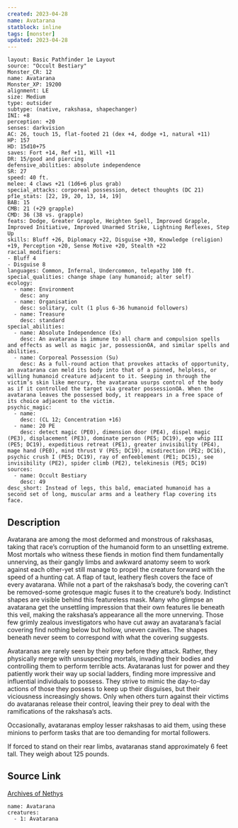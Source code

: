 ```yaml
---
created: 2023-04-28
name: Avatarana
statblock: inline
tags: [monster]
updated: 2023-04-28
---
```

```statblock
layout: Basic Pathfinder 1e Layout
source: "Occult Bestiary"
Monster_CR: 12
name: Avatarana
Monster_XP: 19200
alignment: LE
size: Medium
type: outsider
subtype: (native, rakshasa, shapechanger)
INI: +8
perception: +20
senses: darkvision
AC: 26, touch 15, flat-footed 21 (dex +4, dodge +1, natural +11)
HP: 157
HD: 15d10+75
saves: Fort +14, Ref +11, Will +11
DR: 15/good and piercing
defensive_abilities: absolute independence
SR: 27
speed: 40 ft.
melee: 4 claws +21 (1d6+6 plus grab)
special_attacks: corporeal possession, detect thoughts (DC 21)
pf1e_stats: [22, 19, 20, 13, 14, 19]
BAB: 15
CMB: 21 (+29 grapple)
CMD: 36 (38 vs. grapple)
feats: Dodge, Greater Grapple, Heighten Spell, Improved Grapple, Improved Initiative, Improved Unarmed Strike, Lightning Reflexes, Step Up
skills: Bluff +26, Diplomacy +22, Disguise +30, Knowledge (religion) +19, Perception +20, Sense Motive +20, Stealth +22
racial_modifiers:
- Bluff 4
- Disguise 8
languages: Common, Infernal, Undercommon, telepathy 100 ft.
special_qualities: change shape (any humanoid; alter self)
ecology:
  - name: Environment
    desc: any
  - name: Organisation
    desc: solitary, cult (1 plus 6-36 humanoid followers)
  - name: Treasure
    desc: standard
special_abilities:
  - name: Absolute Independence (Ex)
    desc: An avatarana is immune to all charm and compulsion spells and effects as well as magic jar, possessionOA, and similar spells and abilities.
  - name: Corporeal Possession (Su)
    desc: As a full-round action that provokes attacks of opportunity, an avatarana can meld its body into that of a pinned, helpless, or willing humanoid creature adjacent to it. Seeping in through the victim’s skin like mercury, the avatarana usurps control of the body as if it controlled the target via greater possessionOA. When the avatarana leaves the possessed body, it reappears in a free space of its choice adjacent to the victim.
psychic_magic:
  - name:
    desc: (CL 12; Concentration +16)
  - name: 20 PE
    desc: detect magic (PE0), dimension door (PE4), dispel magic (PE3), displacement (PE3), dominate person (PE5; DC19), ego whip III (PE5; DC19), expeditious retreat (PE1), greater invisibility (PE4), mage hand (PE0), mind thrust V (PE5; DC19), misdirection (PE2; DC16), psychic crush I (PE5; DC19), ray of enfeeblement (PE1; DC15), see invisibility (PE2), spider climb (PE2), telekinesis (PE5; DC19)
sources:
  - name: Occult Bestiary
    desc: 49
desc_short: Instead of legs, this bald, emaciated humanoid has a second set of long, muscular arms and a leathery flap covering its face.
```
## Description
Avatarana are among the most deformed and monstrous of rakshasas, taking that race’s corruption of the humanoid form to an unsettling extreme. Most mortals who witness these fiends in motion find them fundamentally unnerving, as their gangly limbs and awkward anatomy seem to work against each other-yet still manage to propel the creature forward with the speed of a hunting cat. A flap of taut, leathery flesh covers the face of every avatarana. While not a part of the rakshasa’s body, the covering can’t be removed-some grotesque magic fuses it to the creature’s body. Indistinct shapes are visible behind this featureless mask. Many who glimpse an avatarana get the unsettling impression that their own features lie beneath this veil, making the rakshasa’s appearance all the more unnerving. Those few grimly zealous investigators who have cut away an avatarana’s facial covering find nothing below but hollow, uneven cavities. The shapes beneath never seem to correspond with what the covering suggests.

Avataranas are rarely seen by their prey before they attack. Rather, they physically merge with unsuspecting mortals, invading their bodies and controlling them to perform terrible acts. Avataranas lust for power and they patiently work their way up social ladders, finding more impressive and influential individuals to possess. They strive to mimic the day-to-day actions of those they possess to keep up their disguises, but their viciousness increasingly shows. Only when others turn against their victims do avataranas release their control, leaving their prey to deal with the ramifications of the rakshasa’s acts.

Occasionally, avataranas employ lesser rakshasas to aid them, using these minions to perform tasks that are too demanding for mortal followers.

If forced to stand on their rear limbs, avataranas stand approximately 6 feet tall. They weigh about 125 pounds.
## Source Link
[Archives of Nethys](https://aonprd.com/MonsterDisplay.aspx?ItemName=Avatarana)
```encounter-table
name: Avatarana
creatures:
  - 1: Avatarana
```
